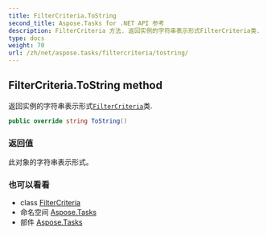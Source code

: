 ```yaml
---
title: FilterCriteria.ToString
second_title: Aspose.Tasks for .NET API 参考
description: FilterCriteria 方法. 返回实例的字符串表示形式FilterCriteria类.
type: docs
weight: 70
url: /zh/net/aspose.tasks/filtercriteria/tostring/
---
```

## FilterCriteria.ToString method

返回实例的字符串表示形式[`FilterCriteria`](../)类.

```csharp
public override string ToString()
```

### 返回值

此对象的字符串表示形式。

### 也可以看看

* class [FilterCriteria](../)
* 命名空间 [Aspose.Tasks](../../filtercriteria/)
* 部件 [Aspose.Tasks](../../../)


